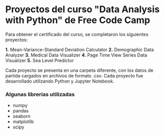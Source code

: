 # Proyectos del curso "Data Analysis with Python" de Free Code Camp

Para obtener el certificado del curso, se completaron los siguientes proyectos:

**1.** Mean-Variance-Standard Deviation Calculator
**2.** Demographic Data Analyzer
**3.** Medical Data Visualizer
**4.** Page Time View Series Data Visualizer
**5.** Sea Level Predictor

Cada proyecto se presenta en una carpeta diferente, con los datos de partida cargados en archivos de formato .csv.
Cada proyecto fue desarrollado utilizando Python y Jupyter Notebook.

### Algunas librerías utilizadas
* numpy
* pandas
* seaborn
* matplotlib
* scipy
